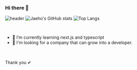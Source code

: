 ### Hi there 👋
![header](https://capsule-render.vercel.app/api?type=wave&color=auto&height=300&section=header&text=Jaeho'sGitHub%20&fontSize=60)
![Jaeho's GitHub stats](https://github-readme-stats.vercel.app/api?username=wogh002&theme=dark&show_icons=true)
![Top Langs](https://github-readme-stats.vercel.app/api/top-langs/?username=wogh002&layout=compact&theme=tokyonight)


<br>

- 🌱 I’m currently learning next.js and typescript
- 👯 I'm looking for a company that can grow into a developer.

<br>

<br>
Thank you ✔
